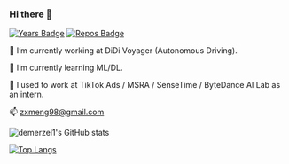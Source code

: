 ### Hi there 👋

[![Years Badge](https://badges.pufler.dev/years/demerzel1)](https://badges.pufler.dev)
[![Repos Badge](https://badges.pufler.dev/repos/demerzel1)](https://badges.pufler.dev)

🔭 I’m currently working at DiDi Voyager (Autonomous Driving).

🌱 I’m currently learning ML/DL.

👯 I used to work at TikTok Ads / MSRA / SenseTime / ByteDance AI Lab as an intern. 

📫 zxmeng98@gmail.com

![demerzel1's GitHub stats](https://github-readme-stats.vercel.app/api?username=demerzel1&count_private=true&show_icons=true)

[![Top Langs](https://github-readme-stats.vercel.app/api/top-langs/?username=demerzel1)](https://github.com/anuraghazra/github-readme-stats)

<!--
**demerzel1/demerzel1** is a ✨ _special_ ✨ repository because its `README.md` (this file) appears on your GitHub profile.

Here are some ideas to get you started:

- 🔭 I’m currently working on Multimodal learning, Document understanding at MSRA as a research intern.
- 🌱 I’m currently learning ML/DL.
- 👯 I’m looking to collaborate on ...
- 🤔 I’m looking for help with ...
- 💬 Ask me about ...
- 📫 How to reach me: ...
- 😄 Pronouns: ...
- ⚡ Fun fact: ...
-->
